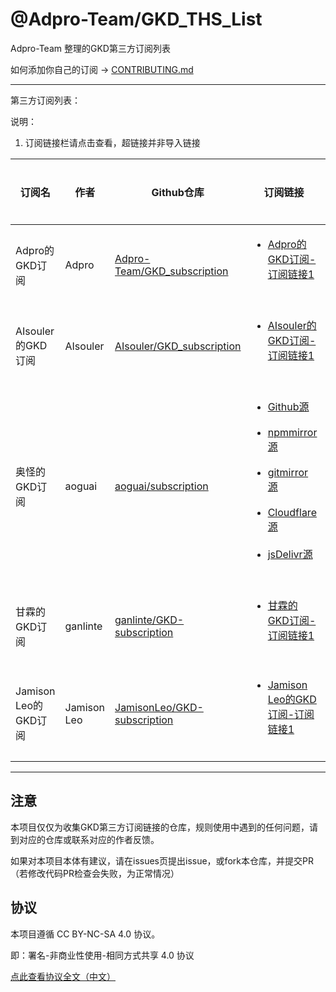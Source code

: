 # @Adpro-Team/GKD_THS_List

Adpro-Team 整理的GKD第三方订阅列表

如何添加你自己的订阅 -> [CONTRIBUTING.md](./CONTRIBUTING.md)

---

第三方订阅列表：

说明：

1. 订阅链接栏请点击查看，超链接并非导入链接

|订阅名|作者|Github仓库|订阅链接|维护状态|
|-----|---|---------|-------|------|
|Adpro的GKD订阅|Adpro|[Adpro-Team/GKD_subscription](https://github.com/Adpro-Team/GKD_subscription/tree/main)|<ul><li>[Adpro的GKD订阅-订阅链接1](https://github.com/Adpro-Team/GKD_THS_List/blob/main/importUrlsList.md#Adpro的GKD订阅-订阅链接1)</li><br></ul>|仍在维护||AIsouler的GKD订阅|AIsouler|[AIsouler/GKD_subscription](https://github.com/AIsouler/GKD_subscription/tree/main)|<ul><li>[AIsouler的GKD订阅-订阅链接1](https://github.com/Adpro-Team/GKD_THS_List/blob/main/importUrlsList.md#AIsouler的GKD订阅-订阅链接1)</li><br></ul>|仍在维护||奥怪的GKD订阅|aoguai|[aoguai/subscription](https://github.com/aoguai/subscription/tree/custom)|<ul><li>[Github源](https://github.com/Adpro-Team/GKD_THS_List/blob/main/importUrlsList.md#Github源)</li><br><li>[npmmirror源](https://github.com/Adpro-Team/GKD_THS_List/blob/main/importUrlsList.md#npmmirror源)</li><br><li>[gitmirror源](https://github.com/Adpro-Team/GKD_THS_List/blob/main/importUrlsList.md#gitmirror源)</li><br><li>[Cloudflare源](https://github.com/Adpro-Team/GKD_THS_List/blob/main/importUrlsList.md#Cloudflare源)</li><br><li>[jsDelivr源](https://github.com/Adpro-Team/GKD_THS_List/blob/main/importUrlsList.md#jsDelivr源)</li><br></ul>|仍在维护||甘霖的GKD订阅|ganlinte|[ganlinte/GKD-subscription](https://github.com/ganlinte/GKD-subscription/tree/main)|<ul><li>[甘霖的GKD订阅-订阅链接1](https://github.com/Adpro-Team/GKD_THS_List/blob/main/importUrlsList.md#甘霖的GKD订阅-订阅链接1)</li><br></ul>|仍在维护||Jamison Leo的GKD订阅|Jamison Leo|[JamisonLeo/GKD-subscription](https://github.com/JamisonLeo/GKD-subscription/tree/main)|<ul><li>[Jamison Leo的GKD订阅-订阅链接1](https://github.com/Adpro-Team/GKD_THS_List/blob/main/importUrlsList.md#Jamison-Leo的GKD订阅-订阅链接1)</li><br></ul>|仍在维护|

---

## 注意

本项目仅仅为收集GKD第三方订阅链接的仓库，规则使用中遇到的任何问题，请到对应的仓库或联系对应的作者反馈。

如果对本项目本体有建议，请在issues页提出issue，或fork本仓库，并提交PR（若修改代码PR检查会失败，为正常情况）

## 协议

本项目遵循 CC BY-NC-SA 4.0 协议。

即：署名-非商业性使用-相同方式共享 4.0 协议

[点此查看协议全文（中文）](https://creativecommons.org/licenses/by-nc-sa/4.0/legalcode.zh-hans)
